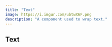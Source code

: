 ```yaml
---
title: "Text"
image: https://i.imgur.com/ubtwX6F.png
description: "A component used to wrap text."
---
```


## Text
